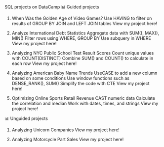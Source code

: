 SQL projects on DataCamp
📊 Guided projects

1. When Was the Golden Age of Video Games?
Use HAVING to filter on results of GROUP BY
JOIN and LEFT JOIN tables
View my project here!

2. Analyze International Debt Statistics
Aggregate data with SUM(), MAX(), MIN()
Filter rows using WHERE, GROUP BY
Use subquery in WHERE
View my project here!

3. Analyzing NYC Public School Test Result Scores
Count unique values with COUNT(DISTINCT)
Combine SUM() and COUNT() to calculate in each row
View my project here!

4. Analyzing American Baby Name Trends
UseCASE to add a new column based on some conditions
Use window functions such as DENSE_RANK(), SUM()
Simplify the code with CTE
View my project here!

5. Optimizing Online Sports Retail Revenue
CAST numeric data
Calculate the correlation and median
Work with dates, times, and strings
View my project here!

📊 Unguided projects
1. Analyzing Unicorn Companies
View my project here!

2. Analyzing Motorcycle Part Sales
View my project here!
